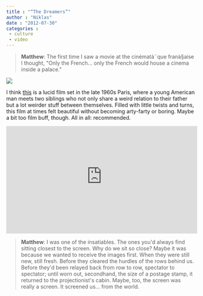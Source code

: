 ```yaml
---
title : "“The Dreamers”"
author : "Niklas"
date : "2012-07-30"
categories : 
 - culture
 - video
---
```


> **Matthew**: The first time I saw a movie at the cinématà¨que franà§aise I thought, "Only the French... only the French would house a cinema inside a palace."

[![](http://media-cache-ec3.pinterest.com/upload/59954238760214138_oyRbMZ91_c.jpg)](http://pinterest.com/pin/59954238760214138/)

  
I think [this](http://www.imdb.com/title/tt0309987) is a lucid film set in the late 1960s Paris, where a young American man meets two siblings who not only share a weird relation to their father but a lot weirder stuff between themselves. Filled with little twists and turns, this film at times felt beautiful without becoming arty-farty or boring. Maybe a bit too film buff, though. All in all: recommended.

<iframe width="510" height="287" src="https://www.youtube-nocookie.com/embed/cHaoi6CPDg8?rel=0" frameborder="0" allowfullscreen></iframe>

> **Matthew**: I was one of the insatiables. The ones you'd always find sitting closest to the screen. Why do we sit so close? Maybe it was because we wanted to receive the images first. When they were still new, still fresh. Before they cleared the hurdles of the rows behind us. Before they'd been relayed back from row to row, spectator to spectator; until worn out, secondhand, the size of a postage stamp, it returned to the projectionist's cabin. Maybe, too, the screen was really a screen. It screened us... from the world.
